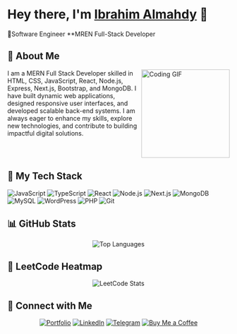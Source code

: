 # Hey there, I'm [Ibrahim Almahdy](https://ibrahimalmahdy.vercel.app/) 👋

💼Software Engineer
**MREN Full-Stack Developer


## 🚀 About Me

<img align="right" src="https://c.tenor.com/_DOBjnGspYAAAAAM/code-coding.gif" width="200" alt="Coding GIF"/>

I am a MERN Full Stack Developer skilled in HTML, CSS, JavaScript, React, Node.js, Express, Next.js, Bootstrap, and MongoDB.
I have built dynamic web applications, designed responsive user interfaces, and developed scalable back-end systems. I am always eager to enhance my skills, explore new technologies, and contribute to building impactful digital solutions.




<br clear="right"/>

## 🔧 My Tech Stack

![JavaScript](https://img.shields.io/badge/JavaScript-F7DF1E?logo=javascript&logoColor=black)
![TypeScript](https://img.shields.io/badge/TypeScript-3178C6?logo=typescript&logoColor=white)
![React](https://img.shields.io/badge/React-61DAFB?logo=react&logoColor=black)
![Node.js](https://img.shields.io/badge/Node.js-339933?logo=node.js&logoColor=white)
![Next.js](https://img.shields.io/badge/Next.js-black?logo=next.js&logoColor=white)
![MongoDB](https://img.shields.io/badge/MongoDB-47A248?logo=mongodb&logoColor=white)
![MySQL](https://img.shields.io/badge/MySQL-4479A1?logo=mysql&logoColor=fff)
![WordPress](https://img.shields.io/badge/WordPress-%2321759B.svg?logo=wordpress&logoColor=white)
![PHP](https://img.shields.io/badge/php-%23777BB4.svg?&logo=php&logoColor=white)
![Git](https://img.shields.io/badge/Git-F05032?logo=git&logoColor=white)

## 📊 GitHub Stats

<div align="center">
  <img src="https://github-readme-stats.vercel.app/api/top-langs/?username=yousefdergham&layout=compact&theme=dark" alt="Top Languages"/>
</div>

## 🎯 LeetCode Heatmap

<div align="center">
  <img src="https://leetcard.jacoblin.cool/yousefmohameddergham?theme=catppuccinMocha&font=Varta&ext=heatmap" alt="LeetCode Stats"/>
</div>


## 🔗 Connect with Me

<div align="center">
  
[![Portfolio](https://img.shields.io/badge/🌐_Portfolio-000000?style=for-the-badge&logo=vercel&logoColor=white)](https://yousefdergham.vercel.app/)
[![LinkedIn](https://img.shields.io/badge/LinkedIn-0077B5?style=for-the-badge&logo=linkedin&logoColor=white)](https://linkedin.com/in/yousefdergham)
[![Telegram](https://img.shields.io/badge/Telegram-26A5E4?style=for-the-badge&logo=telegram&logoColor=white)](https://t.me/YousefMohamed01)
[![Buy Me a Coffee](https://img.shields.io/badge/Buy_Me_A_Coffee-FFDD00?style=for-the-badge&logo=buy-me-a-coffee&logoColor=black)](https://www.buymeacoffee.com/yousefdergham)

</div>
